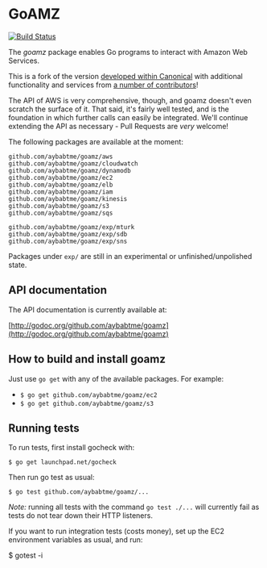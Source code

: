 # GoAMZ

[![Build Status](https://travis-ci.org/crowdmob/goamz.png?branch=master)](https://travis-ci.org/crowdmob/goamz)

The _goamz_ package enables Go programs to interact with Amazon Web Services.

This is a fork of the version [developed within Canonical](https://wiki.ubuntu.com/goamz) with additional functionality and services from [a number of contributors](https://github.com/aybabtme/goamz/contributors)!

The API of AWS is very comprehensive, though, and goamz doesn't even scratch the surface of it. That said, it's fairly well tested, and is the foundation in which further calls can easily be integrated. We'll continue extending the API as necessary - Pull Requests are _very_ welcome!

The following packages are available at the moment:

```
github.com/aybabtme/goamz/aws
github.com/aybabtme/goamz/cloudwatch
github.com/aybabtme/goamz/dynamodb
github.com/aybabtme/goamz/ec2
github.com/aybabtme/goamz/elb
github.com/aybabtme/goamz/iam
github.com/aybabtme/goamz/kinesis
github.com/aybabtme/goamz/s3
github.com/aybabtme/goamz/sqs

github.com/aybabtme/goamz/exp/mturk
github.com/aybabtme/goamz/exp/sdb
github.com/aybabtme/goamz/exp/sns
```

Packages under `exp/` are still in an experimental or unfinished/unpolished state.

## API documentation

The API documentation is currently available at:

[http://godoc.org/github.com/aybabtme/goamz](http://godoc.org/github.com/aybabtme/goamz)

## How to build and install goamz

Just use `go get` with any of the available packages. For example:

* `$ go get github.com/aybabtme/goamz/ec2`
* `$ go get github.com/aybabtme/goamz/s3`

## Running tests

To run tests, first install gocheck with:

`$ go get launchpad.net/gocheck`

Then run go test as usual:

`$ go test github.com/aybabtme/goamz/...`

_Note:_ running all tests with the command `go test ./...` will currently fail as tests do not tear down their HTTP listeners.

If you want to run integration tests (costs money), set up the EC2 environment variables as usual, and run:

$ gotest -i
